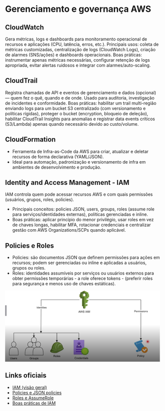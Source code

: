 # Gerenciamento e governança AWS

## CloudWatch 

Gera métricas, logs e dashboards para monitoramento operacional de recursos e aplicações (CPU, latência, erros, etc.).
Principais usos: coleta de métricas customizadas, centralização de logs (CloudWatch Logs), criação de alarmes (SNS/ações) e dashboards operacionais.
Boas práticas: instrumentar apenas métricas necessárias, configurar retenção de logs apropriada, evitar alertas ruidosos e integrar com alarmes/auto-scaling.

## CloudTrail

Registra chamadas de API e eventos de gerenciamento e dados (opcional) — quem fez o quê, quando e de onde. Usado para auditoria, investigação de incidentes e conformidade.
Boas práticas: habilitar um trail multi-região enviando logs para um bucket S3 centralizado (com versionamento e políticas rígidas), proteger o bucket (encryption, bloqueio de deleção), habilitar CloudTrail Insights para anomalias e registrar data events críticos (S3/Lambda) apenas quando necessário devido ao custo/volume.

## CloudFormation

- Ferramenta de Infra-as-Code da AWS para criar, atualizar e deletar recursos de forma declarativa (YAML/JSON).
- Ideal para automação, padronização e versionamento de infra em ambientes de desenvolvimento e produção.

## Identity and Access Management - IAM

IAM  controla quem pode acessar recursos AWS e com quais permissões (usuários, grupos, roles, policies).

- Principais conceitos:  policies JSON, users, groups, roles (assume role para serviços/identidades externas), políticas gerenciadas e inline.
- Boas práticas: aplicar princípio do menor privilégio, usar roles em vez de chaves longas, habilitar MFA, rotacionar credenciais e centralizar gestão com AWS Organizations/SCPs quando aplicável.

## Policies e Roles

- Policies: são documentos JSON que definem permissões para ações em recursos; podem ser gerenciadas ou inline e aplicadas a usuários, grupos ou roles.
- Roles: identidades assumíveis por serviços ou usuários externos para obter permissões temporárias - a role oferece tokens - (preferir roles para segurança e menos uso de chaves estáticas).


![alt text](./images/policiesandRoles.png)


## Links oficiais

- [IAM (visão geral)](https://docs.aws.amazon.com/iam/)
- [Policies e JSON policies](https://docs.aws.amazon.com/IAM/latest/UserGuide/access_policies.html)
- [Roles e AssumeRole](https://docs.aws.amazon.com/IAM/latest/UserGuide/id_roles.html)
- [Boas práticas de IAM](https://docs.aws.amazon.com/IAM/latest/UserGuide/best-practices.html)